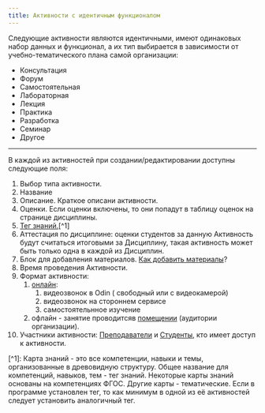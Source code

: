 ```yaml
---
title: Активности с идентичным функционалом
---
```


Следующие активности являются идентичными, имеют одинаковых набор данных и функционал, а их тип выбирается в зависимости от учебно-тематического плана самой организации:

-  Консультация
-  Форум
-  Самостоятельная
-  Лабораторная
-  Лекция
-  Практика
-  Разработка
-  Семинар
-  Другое

---

В каждой из активностей при создании/редактировании доступны следующие поля:

1. Выбор типа активности.
2. Название
3. Описание. Краткое описани активности.
4. Оценки. Если оценки включены, то они попадут в таблицу оценок на странице дисциплины.
5. [Тег знаний.](#user-content-fn-1)\[^1\]
6. Аттестация по дисциплине: оценки студентов за данную Активность будут считаться итоговыми за Дисциплину, такая активность может быть только одна в каждой из Дисциплин.
7. Блок для добавления материалов. [Как добавить материалы](./../servisy/biblioteka/dobavlenie-materialov)?
8. Время проведения Активности.
9. Формат активности:
   1. [онлайн](./../kommunikaciya/videozvonki/_index):
      1. видеозвонок в  Odin ( свободный или с видеокамерой)
      2. видеозвонок на стороннем сервисе
      3. самостоятельнное изучение
   2. офлайн - занятие проводитсяв [помещении](./../struktura/aktivnosti/broken-reference) (аудитории организации).
10. Участники активности: [Преподаватели](./../instrukcii-po-rabote/dlya-administratorov/kak-naznachit-prepodavatelya) и [Студенты](./../roli-v-sisteme/studenty), кто имеет доступ к активности.

\[^1\]: Карта знаний - это все компетенции, навыки и темы, организованные в древовидную структуру. Общее название для компетенций, навыков, тем - тег знаний. Некоторые карты знаний основаны на компетенциях ФГОС. Другие карты - тематические. Если в программе установлен тег, то как минимум в одной из её активностей  следует установить  аналогичный тег.